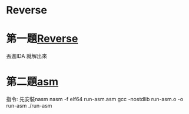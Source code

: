 # Reverse
# 第一題[Reverse](http://140.110.112.22/challenges#Reverse)
丟進IDA 就解出來
# 第二題[asm](http://140.110.112.22/challenges#%E6%9E%97%E6%80%9D%E8%BE%B0_run-asm)

指令:
先安裝nasm 
nasm -f elf64 run-asm.asm 
gcc -nostdlib run-asm.o -o run-asm
./run-asm 
